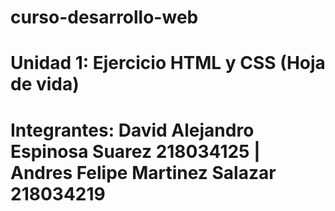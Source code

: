 # curso-desarrollo-web

# Unidad 1: Ejercicio HTML y CSS (Hoja de vida)

# Integrantes: David Alejandro Espinosa Suarez 218034125 | Andres Felipe Martinez Salazar 218034219
